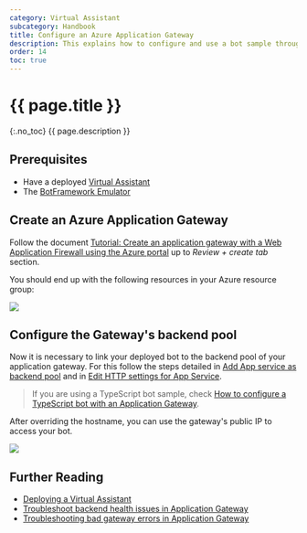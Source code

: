```yaml
---
category: Virtual Assistant
subcategory: Handbook
title: Configure an Azure Application Gateway
description: This explains how to configure and use a bot sample through the public IP of an Azure Application Gateway.
order: 14
toc: true
---
```


# {{ page.title }}
{:.no_toc}
{{ page.description }}

## Prerequisites

-  Have a deployed [Virtual Assistant]({{site.baseurl}}/overview/virtual-assistant-solution/)
-  The [BotFramework Emulator](https://github.com/microsoft/BotFramework-Emulator)

## Create an Azure Application Gateway

Follow the document [Tutorial: Create an application gateway with a Web Application Firewall using the Azure portal](https://docs.microsoft.com/en-us/azure/web-application-firewall/ag/application-gateway-web-application-firewall-portal) up to *Review + create tab* section.

You should end up with the following resources in your Azure resource group:

![]({{site.baseurl}}/assets/images/virtualassistant-gateway-resources.png)

## Configure the Gateway's backend pool

Now it is necessary to link your deployed bot to the backend pool of your application gateway. For this follow the steps detailed in [Add App service as backend pool](https://docs.microsoft.com/en-us/azure/application-gateway/configure-web-app-portal#add-app-service-as-backend-pool) and in [Edit HTTP settings for App Service](https://docs.microsoft.com/en-us/azure/application-gateway/configure-web-app-portal#edit-http-settings-for-app-service).

> If you are using a TypeScript bot sample, check [How to configure a TypeScript bot with an Application Gateway]({{site.baseurl}}/help/known-issues#configuring-a-gateway's-health-probe-with-a-typescript-bot).

After overriding the hostname, you can use the gateway's public IP to access your bot.

![]({{site.baseurl}}/assets/images/virtualassistant-gateway-emulator.png)

## Further Reading

- [Deploying a Virtual Assistant](https://microsoft.github.io/botframework-solutions/virtual-assistant/tutorials/deploy-assistant/cli/1-intro/)
- [Troubleshoot backend health issues in Application Gateway](https://docs.microsoft.com/en-us/azure/application-gateway/application-gateway-backend-health-troubleshooting)
- [Troubleshooting bad gateway errors in Application Gateway](https://docs.microsoft.com/en-us/azure/application-gateway/application-gateway-troubleshooting-502)
